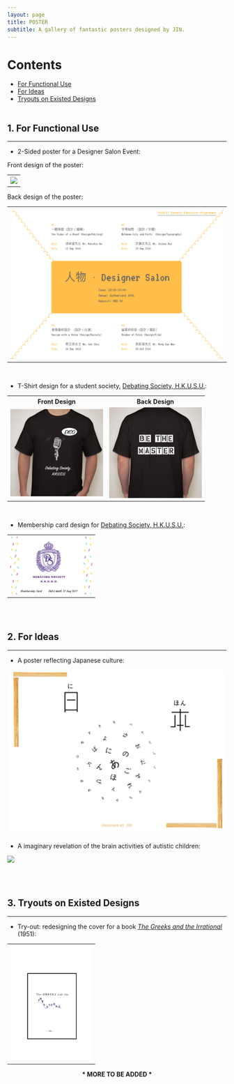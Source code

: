 ```yaml
---
layout: page
title: POSTER
subtitle: A gallery of fantastic posters designed by JIN.
---
```

# Contents
 * [For Functional Use](#category1)
 * [For Ideas](#category2)
 * [Tryouts on Existed Designs](#category3)
<br><br>

## 1. For Functional Use  <a name="category1"></a>
---
* 2-Sided poster for a Designer Salon Event:

Front design of the poster:
<table style="width:100%">
  <tr>
    <th><img src="/img/人-2.png"></th>
  </tr>
</table>

Back design of the poster:

<table style="width:100%">
  <tr>
    <th><img src="/img/DesignSalon.png"></th>
  </tr>
</table>
<br>

* T-Shirt design for a student society, [Debating Society, H.K.U.S.U.](https://zh-hk.facebook.com/DebatingSocietyHkusu/):

<table style="width:90%">
  <tr>
    <th>Front Design</th>
    <th>Back Design</th> 
  </tr>
  <tr>
    <td><img src="/img/T-shirt(front) of Debating Society.png" width="400"></td>
    <td><img src="/img/T-shirt(back) of Debating Society.png" width="400"></td> 
  </tr>
</table>
<br>

* Membership card design for [Debating Society, H.K.U.S.U.](https://zh-hk.facebook.com/DebatingSocietyHkusu/):

<table style="width:40%">
  <tr>
    <th><img src="/img/Membership Card Design.png"></th>
  </tr>
</table>

<br>
<br>

## 2. For Ideas <a name="category2"></a>
---
* A poster reflecting Japanese culture:

<img src="/img/Japan.png">

* A imaginary revelation of the brain activities of autistic children:

<img src="/img/Autism.jpg">

<br><br>

## 3. Tryouts on Existed Designs <a name="category3"></a>
---
* Try-out: redesigning the cover for a book [_The Greeks and the Irrational_](https://books.google.com.hk/books/about/The_Greeks_and_the_Irrational.html?id=Lz7LNak21AQC&redir_esc=y) (1951):

<table style="width:40%">
  <tr>
    <th><img src="/img/CreativeBookCoverIrrationall.png"></th>
  </tr>
</table>

<p align="center">
  <b>* MORE TO BE ADDED *</b><br>
</p>

